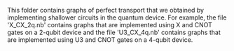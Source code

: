 This folder contains graphs of perfect transport that we obtained by implementing shallower circuits in the quantum device. For example, the file 'X_CX_2q.nb' 
contains graphs that are implemented using X and CNOT gates on a 2-qubit device and the file 'U3_CX_4q.nb' contains graphs that are implemented using U3 and 
CNOT gates on a 4-qubit device.
